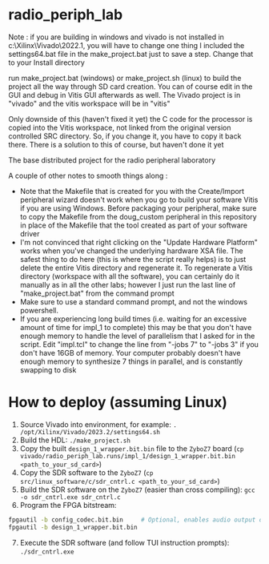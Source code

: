 # radio_periph_lab

Note : if you are building in windows and vivado is not installed in c:\Xilinx\Vivado\2022.1, you will have to change one thing
I included the settings64.bat file in the make_project.bat just to save a step.  Change that to your Install directory

run make_project.bat (windows) or make_project.sh (linux) to build the project all the way through SD card creation.  You can of course
edit in the GUI and debug in Vitis GUI afterwards as well.  The Vivado project is in "vivado" and the vitis workspace will be in "vitis"

Only downside of this (haven't fixed it yet) the C code for the processor is copied into the Vitis workspace, not linked from the original
version controlled SRC directory.  So, if you change it, you have to copy it back there.  There is a solution to this of course, but haven't 
done it yet

The base distributed project for the radio peripheral laboratory

A couple of other notes to smooth things along :

- Note that the Makefile that is created for you with the Create/Import peripheral wizard doesn't work when you go to build your software Vitis if you are using Windows.  Before packaging your peripheral, make sure to copy the Makefile from the doug_custom peripheral in this repository in place of the Makefile that the tool created as part of your software driver
- I'm not convinced that right clicking on the "Update Hardware Platform" works when you've changed the underlying hardware XSA file.  The safest thing to do here (this is where the script really helps) is to just delete the entire Vitis directory and regenerate it.  To regenerate a Vitis directory (workspace with all the software), you can certainly do it manually as in all the other labs; however I just run the last line of "make_project.bat" from the command prompt
- Make sure to use a standard command prompt, and not the windows powershell.
- If you are experiencing long build times (i.e. waiting for an excessive amount of time for impl_1 to complete) this may be that you don't have enough memory to handle the level of parallelism that I asked for in the script.  Edit "impl.tcl" to change the line from "-jobs 7" to "-jobs 3" if you don't have 16GB of memory.  Your computer probably doesn't have enough memory to synthesize 7 things in parallel, and is constantly swapping to disk

# How to deploy (assuming Linux)
1. Source Vivado into environment, for example: `. /opt/Xilinx/Vivado/2023.2/settings64.sh`
2. Build the HDL: `./make_project.sh`
3. Copy the built `design_1_wrapper.bit.bin` file to the `ZyboZ7` board (`cp vivado/radio_periph_lab.runs/impl_1/design_1_wrapper.bit.bin <path_to_your_sd_card>`)
4. Copy the SDR software to the `ZyboZ7` (`cp src/linux_software/c/sdr_cntrl.c <path_to_your_sd_card>`)
5. Build the SDR software on the `ZyboZ7` (easier than cross compiling): `gcc -o sdr_cntrl.exe sdr_cntrl.c`
6. Program the FPGA bitstream:
```bash
fpgautil -b config_codec.bit.bin     # Optional, enables audio output on headphone jack
fpgautil -b design_1_wrapper.bit.bin
```
7. Execute the SDR software (and follow TUI instruction prompts): `./sdr_cntrl.exe`
